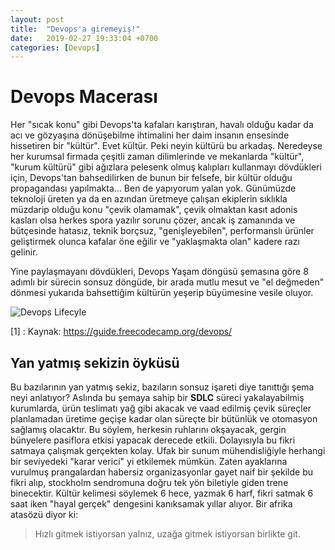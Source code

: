 ```yaml
---
layout: post
title:  "Devops'a giremeyiş!"
date:   2019-02-27 19:33:04 +0700
categories: [Devops]
---
```

# Devops Macerası

  Her "sıcak konu" gibi Devops'ta kafaları karıştıran, havalı olduğu kadar da acı ve gözyaşına dönüşebilme ihtimalini her daim insanın ensesinde hissetiren bir "kültür". Evet kültür. Peki neyin kültürü bu arkadaş. Neredeyse her kurumsal firmada çeşitli zaman dilimlerinde ve mekanlarda "kültür", "kurum kültürü" gibi ağızlara pelesenk olmuş kalıpları kullanmayı dövdükleri için, Devops'tan bahsedilirken de bunun bir felsefe, bir kültür olduğu propagandası yapılmakta... Ben de yapıyorum yalan yok. Günümüzde teknoloji üreten ya da en azından üretmeye çalışan ekiplerin sıklıkla müzdarip olduğu konu "çevik olamamak", çevik olmaktan kasıt adonis kasları olsa herkes spora yazılır sorunu çözer, ancak iş zamanında ve bütçesinde hatasız, teknik borçsuz, "genişleyebilen", performanslı ürünler geliştirmek olunca kafalar öne eğilir ve "yaklaşmakta olan" kadere razı gelinir. 
  
Yine paylaşmayanı dövdükleri, Devops Yaşam döngüsü şemasına göre 8 adımlı bir sürecin sonsuz döngüde, bir arada mutlu mesut ve "el değmeden" dönmesi yukarıda bahsettiğim kültürün yeşerip büyümesine vesile oluyor. 

![Devops Lifecyle](http://blog.xebialabs.com/wp-content/uploads/2016/03/DevOps-cycle-PPT-COLOURS.png "Devops Lifecycle")

[1] : Kaynak: https://guide.freecodecamp.org/devops/


## Yan yatmış sekizin öyküsü

Bu bazılarının yan yatmış sekiz, bazıların sonsuz işareti diye tanıttığı şema neyi anlatıyor? Aslında bu şemaya sahip bir **SDLC** süreci yakalayabilmiş kurumlarda, ürün teslimatı yağ gibi akacak ve vaad edilmiş çevik süreçler planlamadan üretime geçişe kadar olan süreçte bir bütünlük ve otomasyon sağlamış olacaktır. Bu söylem, herkesin ruhlarını okşayacak, gergin bünyelere pasiflora etkisi yapacak derecede etkili. Dolayısıyla bu fikri satmaya çalışmak gerçekten kolay. Ufak bir sunum mühendisliğiyle herhangi bir seviyedeki "karar verici" yi etkilemek mümkün. Zaten ayaklarına vurulmuş prangalardan habersiz organizasyonlar gayet naif bir şekilde bu fikri alıp, stockholm sendromuna doğru tek yön biletiyle giden trene binecektir. Kültür kelimesi söylemek 6 hece, yazmak 6 harf, fikri satmak 6 saat iken "hayal gerçek" dengesini kanıksamak yıllar alıyor. 
Bir afrika atasözü diyor ki:
>Hızlı gitmek istiyorsan yalnız, uzağa gitmek istiyorsan birlikte git.


